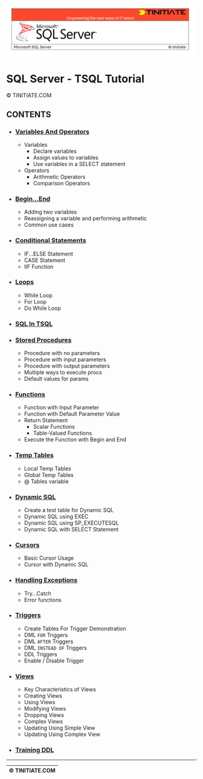 ![SQL Server Tinitiate Image](../sqlserver-sql/sqlserver.png)

# SQL Server - TSQL Tutorial
&copy; TINITIATE.COM

## CONTENTS
* ### [Variables And Operators](sqlserver-tsql-variables-and-operators.md)
    * Variables
        * Declare variables
        * Assign values to variables
        * Use variables in a SELECT statement
    * Operators
        * Arithmetic Operators
        * Comparison Operators
* ### [Begin...End](sqlserver-tsql-begin-end.md)
    * Adding two variables
    * Reassigning a variable and performing arithmetic
    * Common use cases
* ### [Conditional Statements](sqlserver-tsql-conditional-statements.md)
    * IF...ELSE Statement
    * CASE Statement
    * IIF Function
* ### [Loops](sqlserver-tsql-loops.md)
    * While Loop
    * For Loop
    * Do While Loop
* ### [SQL In TSQL](sqlserver-tsql-sql-in-tsql.md)
* ### [Stored Procedures](sqlserver-tsql-stored-procedures.md)
    * Procedure with no parameters
    * Procedure with input parameters
    * Procedure with output parameters
    * Multiple ways to execute procs
    * Default values for params
* ### [Functions](sqlserver-tsql-functions.md)
    * Function with Input Parameter
    * Function with Default Parameter Value
    * Return Statement
        * Scalar Functions
        * Table-Valued Functions
    * Execute the Function with Begin and End
* ### [Temp Tables](sqlserver-tsql-temp-tables.md)
    * Local Temp Tables
    * Global Temp Tables
    * @ Tables variable
* ### [Dynamic SQL](sqlserver-tsql-dynamic-sql.md)
    * Create a test table for Dynamic SQL
    * Dynamic SQL using EXEC
    * Dynamic SQL using SP_EXECUTESQL
    * Dynamic SQL with SELECT Statement
* ### [Cursors](sqlserver-tsql-cursors.md)
    * Basic Cursor Usage
    * Cursor with Dynamic SQL
* ### [Handling Exceptions](sqlserver-tsql-handling-exceptions.md)
    * Try...Catch
    * Error functions
* ### [Triggers](sqlserver-tsql-triggers.md)
    * Create Tables For Trigger Demonstration
    * DML `FOR` Triggers
    * DML `AFTER` Triggers
    * DML `INSTEAD OF` Triggers
    * DDL Triggers
    * Enable / Disable Trigger
* ### [Views](sqlserver-tsql-views.md)
    * Key Characteristics of Views
    * Creating Views
    * Using Views
    * Modifying Views
    * Dropping Views
    * Complex Views
    * Updating Using Simple View
    * Updating Using Complex View
* ### [Training DDL](sqlserver-tsql-training-ddl.md)

***
| &copy; TINITIATE.COM |
|----------------------|

